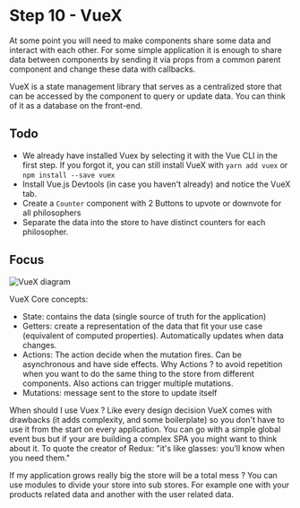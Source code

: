 # Step 10 - VueX

At some point you will need to make components share some data and interact with each other.
For some simple application it is enough to share data between components by sending it via props from a common parent component and change these data with callbacks.

VueX is a state management library that serves as a centralized store that can be accessed by the component to query or update data.
You can think of it as a database on the front-end.

## Todo
- We already have installed Vuex by selecting it with the Vue CLI in the first step. 
If you forgot it, you can still install VueX with `yarn add vuex` or `npm install --save vuex`
- Install Vue.js Devtools (in case you haven't already) and notice the VueX tab.
- Create a `Counter` component with 2 Buttons to upvote or downvote for all philosophers
- Separate the data into the store to have distinct counters for each philosopher.

## Focus

![VueX diagram](https://vuex.vuejs.org/en/images/vuex.png)

VueX Core concepts:
- State: contains the data (single source of truth for the application)
- Getters: create a representation of the data that fit your use case (equivalent of computed properties). Automatically updates when data changes.
- Actions: The action decide when the mutation fires. Can be asynchronous and have side effects. Why Actions ? to avoid repetition when you want to do the same thing to the store from different components. Also actions can trigger multiple mutations.
- Mutations: message sent to the store to update itself


When should I use Vuex ?
Like every design decision VueX comes with drawbacks (it adds complexity, and some boilerplate) so you don't have to use it from the start on every application.
You can go with a simple global event bus but if your are building a complex SPA you might want to think about it.
To quote the creator of Redux: "it's like glasses: you’ll know when you need them."

If my application grows really big the store will be a total mess ?
You can use modules to divide your store into sub stores. For example one with your products related data and another with the user related data.